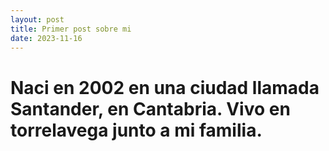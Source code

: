```yaml
---
layout: post
title: Primer post sobre mi
date: 2023-11-16
---
```


# Naci en 2002 en una ciudad llamada Santander, en Cantabria. Vivo en torrelavega junto a mi familia.

